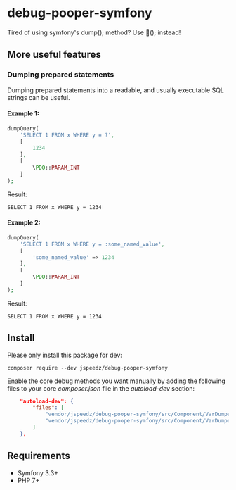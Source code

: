 # debug-pooper-symfony

Tired of using symfony's dump(); method? Use 💩(); instead!

## More useful features
### Dumping prepared statements
Dumping prepared statements into a readable, and usually executable SQL strings can be useful.

#### Example 1:

```php
dumpQuery(
    'SELECT 1 FROM x WHERE y = ?',
    [
        1234
    ],
    [
        \PDO::PARAM_INT
    ]
);
```
Result:

`SELECT 1 FROM x WHERE y = 1234`

#### Example 2:

```php
dumpQuery(
    'SELECT 1 FROM x WHERE y = :some_named_value',
    [
        'some_named_value' => 1234
    ],
    [
        \PDO::PARAM_INT
    ]
);
```
Result:

`SELECT 1 FROM x WHERE y = 1234`

## Install
Please only install this package for dev:

`composer require --dev jspeedz/debug-pooper-symfony`

Enable the core debug methods you want manually by adding the following files to your core _composer.json_ file in the _autoload-dev_ section:
```json
    "autoload-dev": {
        "files": [
            "vendor/jspeedz/debug-pooper-symfony/src/Component/VarDumper/Resources/functions/dump.php",
            "vendor/jspeedz/debug-pooper-symfony/src/Component/VarDumper/Resources/functions/dumpquery.php"
        ]
    },
```

## Requirements
- Symfony 3.3+
- PHP 7+